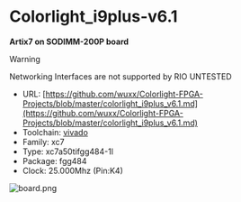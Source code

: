 # Colorlight_i9plus-v6.1
**Artix7 on SODIMM-200P board**

> [!WARNING]
> Networking Interfaces are not supported by RIO
> UNTESTED

* URL: [https://github.com/wuxx/Colorlight-FPGA-Projects/blob/master/colorlight_i9plus_v6.1.md](https://github.com/wuxx/Colorlight-FPGA-Projects/blob/master/colorlight_i9plus_v6.1.md)
* Toolchain: [vivado](../../generator/toolchains/vivado/README.md)
* Family: xc7
* Type: xc7a50tifgg484-1l
* Package: fgg484
* Clock: 25.000Mhz (Pin:K4)

![board.png](board.png)

